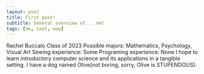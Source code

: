 ```yaml
---
layout: post
title: First post!
subtitle: General overview of... me!
tags: [me, cool, wow]
---
```


Rachel Buccalo
Class of 2023
Possible majors: Mathematics, Psychology, Visual Art
Sewing experience: Some
Programing experience: None
I hope to learn introductory computer science and its applications in a tangible setting.
I have a dog named Olive(not boring, sorry, Olive is STUPENDOUS).
